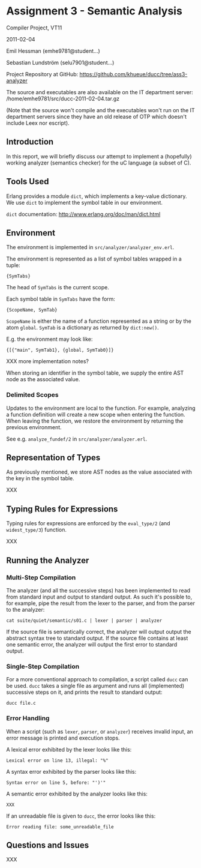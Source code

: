 # Assignment 3 - Semantic Analysis

Compiler Project, VT11

2011-02-04

Emil Hessman (emhe9781@student...)

Sebastian Lundström (selu7901@student...)

Project Repository at GitHub:
<https://github.com/khueue/ducc/tree/ass3-analyzer>

The source and executables are also available on the IT department server:
/home/emhe9781/src/ducc-2011-02-04.tar.gz

(Note that the source won't compile and the executables won't run on the IT
department servers since they have an old release of OTP which doesn't
include Leex nor escript).

## Introduction

In this report, we will briefly discuss our attempt to implement a (hopefully)
working analyzer (semantics checker) for the uC language (a subset of C).

## Tools Used

Erlang provides a module `dict`, which implements a key-value dictionary. We
use `dict` to implement the symbol table in our environment.

`dict` documentation: <http://www.erlang.org/doc/man/dict.html>

## Environment

The environment is implemented in `src/analyzer/analyzer_env.erl`.

The environment is represented as a list of symbol tables wrapped in a tuple:

    {SymTabs}

The head of `SymTabs` is the current scope.

Each symbol table in `SymTabs` have the form:

    {ScopeName, SymTab}

`ScopeName` is either the name of a function represented as a string or by
the atom `global`. `SymTab` is a dictionary as returned by `dict:new()`.

E.g. the environment may look like:

    {[{"main", SymTab1}, {global, SymTab0}]}

XXX more implementation notes?

When storing an identifier in the symbol table, we supply the entire AST 
node as the associated value.

### Delimited Scopes

Updates to the environment are local to the function. For example, analyzing 
a function definition will create a new scope when entering the function. 
When leaving the function, we restore the environment by returning the 
previous environment.

See e.g. `analyze_fundef/2` in `src/analyzer/analyzer.erl`.

## Representation of Types

As previously mentioned, we store AST nodes as the value associated with the 
key in the symbol table.

XXX

## Typing Rules for Expressions

Typing rules for expressions are enforced by the `eval_type/2` (and
`widest_type/3`) function.

XXX

## Running the Analyzer

### Multi-Step Compilation

The analyzer (and all the successive steps) has been implemented to read from
standard input and output to standard output.
As such it's possible to, for example, pipe the result from the lexer to the
parser, and from the parser to the analyzer:

    cat suite/quiet/semantic/s01.c | lexer | parser | analyzer

If the source file is semantically correct, the analyzer will output
output the abstract syntax tree to standard output.
If the source file contains at least one semantic error, the analyzer will
output the first error to standard output.

### Single-Step Compilation

For a more conventional approach to compilation, a script called `ducc` can
be used. `ducc` takes a single file as argument and runs all (implemented)
successive steps on it, and prints the result to standard output:

    ducc file.c

### Error Handling

When a script (such as `lexer`, `parser`, or `analyzer`) receives invalid
input, an error message is printed and execution stops.

A lexical error exhibited by the lexer looks like this:

    Lexical error on line 13, illegal: "%"

A syntax error exhibited by the parser looks like this:

    Syntax error on line 5, before: "')'"

A semantic error exhibited by the analyzer looks like this:

    XXX

If an unreadable file is given to `ducc`, the error looks like this:

    Error reading file: some_unreadable_file

## Questions and Issues

XXX
